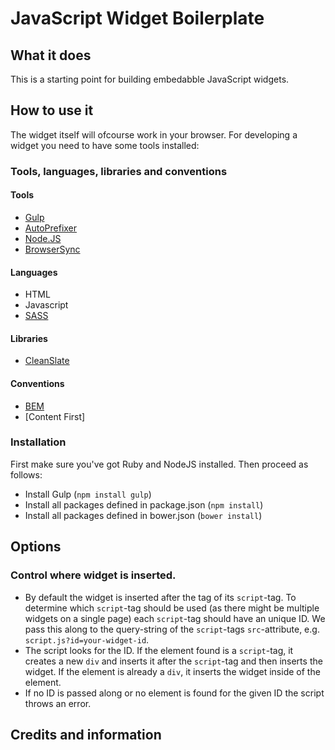 # JavaScript Widget Boilerplate

## What it does

This is a starting point for building embedabble JavaScript widgets.

## How to use it

The widget itself will ofcourse work in your browser. For developing a widget you need to have some tools installed:

### Tools, languages, libraries and conventions

#### Tools
* [Gulp](http://gulpjs.com/)
* [AutoPrefixer](https://github.com/postcss/autoprefixer)
* [Node.JS](https://nodejs.org)
* [BrowserSync](browsersync.io)

#### Languages
* HTML
* Javascript
* [SASS](http://sass-lang.com/)

#### Libraries
* [CleanSlate](http://cleanslatecss.com)

#### Conventions
* [BEM](https://css-tricks.com/bem-101/)
* [Content First]

### Installation

First make sure you've got Ruby and NodeJS installed. Then proceed as follows:

* Install Gulp (`npm install gulp`)
* Install all packages defined in package.json (`npm install`)
* Install all packages defined in bower.json (`bower install`)

## Options

### Control where widget is inserted.

- By default the widget is inserted after the tag of its `script`-tag. To determine which `script`-tag should be used
(as there might be multiple widgets on a single page) each `script`-tag should have an unique ID. We pass this along to the query-string of the `script`-tags `src`-attribute, e.g. `script.js?id=your-widget-id`.
- The script looks for the ID. If the element found is a `script`-tag, it creates a new `div` and inserts it after the `script`-tag and then inserts the widget. If the element is already a `div`, it inserts the widget inside of the element.
- If no ID is passed along or no element is found for the given ID the script throws an error.

## Credits and information